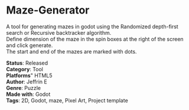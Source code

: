 # Maze-Generator
A tool for generating mazes in godot using the Randomized depth-first search or Recursive backtracker algorithm.<br />
Define dimension of the maze in the spin boxes at the right of the screen and click generate.<br />
The start and end of the mazes are marked with dots.<br />

__Status__: Released<br />
__Category__:	Tool<br />
__Platforms__"	HTML5<br />
__Author__: Jeffrin E<br />
__Genre__:	Puzzle<br />
__Made with__:	Godot<br />
__Tags__:	2D, Godot, maze, Pixel Art, Project template<br />
